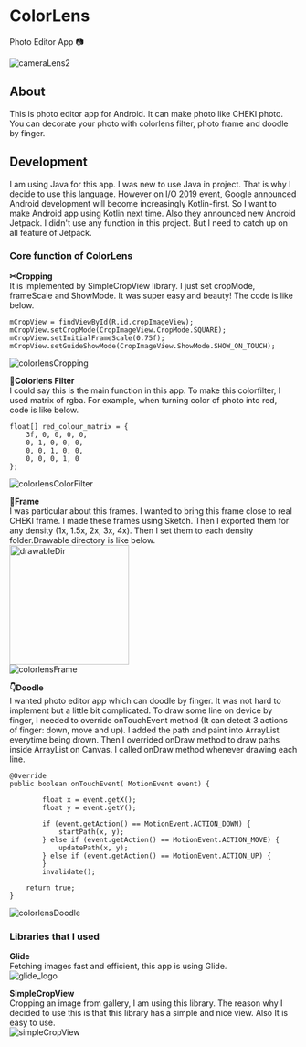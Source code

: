 # ColorLens
Photo Editor App 📷<br>

![cameraLens2](https://user-images.githubusercontent.com/18627505/60787909-27281e00-a110-11e9-812f-1d9359dd0c62.png)

## About
This is photo editor app for Android.
It can make photo like CHEKI photo. You can decorate your photo with colorlens filter, photo frame and doodle by finger.

## Development
I am using Java for this app. I was new to use Java in project. That is why I decide to use this language. 
However on I/O 2019 event, Google announced Android development will become increasingly Kotlin-first. So I want to make Android app using Kotlin next time.
Also they announced new Android Jetpack. I didn't use any function in this project. But I need to catch up on all feature of Jetpack.

### Core function of ColorLens
**✂︎Cropping**<br>
It is implemented by SimpleCropView library. I just set cropMode, frameScale and ShowMode. It was super easy and beauty!
The code is like below.
```
mCropView = findViewById(R.id.cropImageView);
mCropView.setCropMode(CropImageView.CropMode.SQUARE);
mCropView.setInitialFrameScale(0.75f);
mCropView.setGuideShowMode(CropImageView.ShowMode.SHOW_ON_TOUCH);
```
![colorlensCropping](https://user-images.githubusercontent.com/18627505/60845784-423b7200-a192-11e9-9402-0bb95b05fa6e.png)

**📸Colorlens Filter**<br>
I could say this is the main function in this app. To make this colorfilter, I used matrix of rgba.
For example, when turning color of photo into red, code is like below.
```
float[] red_colour_matrix = {
    3f, 0, 0, 0, 0,
    0, 1, 0, 0, 0,
    0, 0, 1, 0, 0,
    0, 0, 0, 1, 0
};
```
![colorlensColorFilter](https://user-images.githubusercontent.com/18627505/60846710-208fba00-a195-11e9-9c99-3f5c9574cfd9.png)

**🔳Frame**<br>
I was particular about this frames. I wanted to bring this frame close to real CHEKI frame.
I made these frames using Sketch. Then I exported them for any density (1x, 1.5x, 2x, 3x, 4x).
Then I set them to each density folder.Drawable directory is like below.<br>
<img width="209" alt="drawableDir" src="https://user-images.githubusercontent.com/18627505/60847703-83368500-a198-11e9-83f0-f6c96ee65405.png">
<br>![colorlensFrame](https://user-images.githubusercontent.com/18627505/60847552-d956f880-a197-11e9-912c-aa0aab27119e.png)

**👇Doodle**<br>
I wanted photo editor app which can doodle by finger.
It was not hard to implement but a little bit complicated.
To draw some line on device by finger, I needed to override onTouchEvent method (It can detect 3 actions of finger: down, move and up).
I added the path and paint into ArrayList everytime being drown. 
Then I overrided onDraw method to draw paths inside ArrayList on Canvas. I called onDraw method whenever drawing each line.
```
@Override
public boolean onTouchEvent( MotionEvent event) {

        float x = event.getX();
        float y = event.getY();

        if (event.getAction() == MotionEvent.ACTION_DOWN) {
            startPath(x, y);
        } else if (event.getAction() == MotionEvent.ACTION_MOVE) {
            updatePath(x, y);
        } else if (event.getAction() == MotionEvent.ACTION_UP) {
        }
        invalidate();
        
    return true;
}
```
![colorlensDoodle](https://user-images.githubusercontent.com/18627505/60862674-21474100-a1d3-11e9-86d8-c263f9e45cca.png)

### Libraries that I used
**Glide**<br>
Fetching images fast and efficient, this app is using Glide.<br>
![glide_logo](https://user-images.githubusercontent.com/18627505/60791823-4b3c2d00-a119-11e9-8b1f-2dc9c7a68594.png)

**SimpleCropView**<br> 
Cropping an image from gallery, I am using this library. 
The reason why I decided to use this is that this library has a simple and nice view. Also It is easy to use.<br> 
![simpleCropView](https://user-images.githubusercontent.com/18627505/60791796-3b244d80-a119-11e9-8830-e83dd9d08f18.png)
